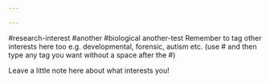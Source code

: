 ```yaml
---

---
```


 #research-interest #another #biological another-test Remember to tag other interests here too e.g. developmental, forensic, autism etc. (use # and then type any tag you want without a space after the #)

Leave a little note here about what interests you!